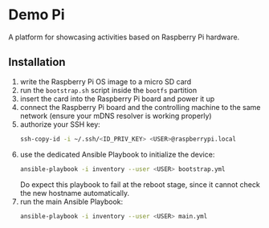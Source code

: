 # Demo Pi
A platform for showcasing activities based on Raspberry Pi hardware.

## Installation
1. write the Raspberry Pi OS image to a micro SD card
2. run the `bootstrap.sh` script inside the `bootfs` partition
3. insert the card into the Raspberry Pi board and power it up
4. connect the Raspberry Pi board and the controlling machine to the same network
   (ensure your mDNS resolver is working properly)
5. authorize your SSH key:
   ```sh
   ssh-copy-id -i ~/.ssh/<ID_PRIV_KEY> <USER>@raspberrypi.local
   ```
6. use the dedicated Ansible Playbook to initialize the device:
   ```sh
   ansible-playbook -i inventory --user <USER> bootstrap.yml
   ```
   Do expect this playbook to fail at the reboot stage, since it
   cannot check the new hostname automatically.
7. run the main Ansible Playbook:
   ```sh
   ansible-playbook -i inventory --user <USER> main.yml
   ```
